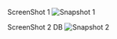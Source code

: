 ScreenShot 1
![Snapshot 1](https://cloud.githubusercontent.com/assets/16937627/13230134/35bf221c-d9ca-11e5-8c66-234da2f71ca9.JPG)

ScreenShot 2 DB
![Snapshot 2](https://cloud.githubusercontent.com/assets/16937627/13230151/4900b1c4-d9ca-11e5-9d12-a9a112a22c35.JPG)
